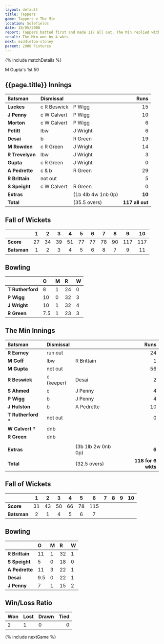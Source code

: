 ```yaml
---
layout: default
title: Tappers
game: Tappers v The Min
location: Solefields
date: 18/05/2008
report: Tappers batted first and made 117 all out. The Min replied with 118 for 6 wkts
result: The Min won by 4 wkts
next: middleton-stoney
parent: 2008 Fixtures
---
```


{% include matchDetails %}

M Gupta's 1st 50

## {{page.title}} Innings

| Batsman | Dismissal |  | Runs |
|:---|:---|---|---:|
| **Luckes** | c R Beswick | P Wigg | 15 |
| **J Penny** | c W Calvert | P Wigg | 10 |
| **Morton** | c W Calvert | P Wigg | 6 |
| **Petitt** | lbw | J Wright | 6 |
| **Desai** | b | R Green | 19 |
| **M Rowden** | c R Green | J Wright | 14 |
| **R Trevelyan** | lbw | J Wright | 3 |
| **Gupta** | c R Green | J Wright | 0 |
| **A Pedrette** | c & b | R Green | 29 |
| **R Brittain** | not out |  | 5 |
| **S Speight** | c W Calvert | R Green | 0 |
| **Extras** | | (1b 4lb 4w 1nb 0p) | **10** |
| **Total** | | (35.5 overs) | **117 all out** |

## Fall of Wickets

| | 1 | 2 | 3 | 4 | 5 | 6 | 7 | 8 | 9 | 10 |
|---|:---:|:---:|:---:|:---:|:---:|:---:|:---:|:---:|:---:|:---:|
| **Score** | 27 | 34 | 39 | 51 | 77 | 77 | 78 | 90 | 117 | 117  |
| **Batsman** | 1 | 2 | 3 | 4 | 5 | 6 | 8 | 7 | 9 | 11 |

## Bowling

| | O | M | R | W |
|---|:---|:---|:---|:---|
| **T Rutherford** | 8 | 1 | 24 | 0 |
| **P Wigg** | 10 | 0 | 32 | 3 |
| **J Wright** | 10 | 1 | 32 | 4 |
| **R Green** | 7.5 | 1 | 23 | 3 |

## The Min Innings

| Batsman | Dismissal |  | Runs |
|:---|:---|---|---:|
| **R Earney** | run out |  | 24 |
| **M Goff** | lbw | R Brittain | 1 |
| **M Gupta** | not out |  | 56 |
| **R Beswick** | c (keeper) | Desai | 2 |
| **S Ahmed** | c | J Penny | 4 |
| **P Wigg** | b | J Penny | 4 |
| **J Hulston** | b | A Pedrette | 10 |
| **T Rutherford &#42;** | not out |  | 0 |
| **W Calvert &#8224;** | dnb |  |  |
| **R Green** | dnb |  |  |
|  |  |  |  |
| **Extras** | | (3b 1lb 2w 0nb 0p) | **6** |
| **Total** | | (32.5 overs) | **118 for 6 wkts** |

## Fall of Wickets

| | 1 | 2 | 3 | 4 | 5 | 6 | 7 | 8 | 9 | 10 |
|---|:---:|:---:|:---:|:---:|:---:|:---:|:---:|:---:|:---:|:---:|
| **Score** | 31 | 43 | 50 | 66 | 78 | 115 |  |  |  |  |
| **Batsman** | 2 | 1 | 4 | 5 | 6 | 7 |  |  |  |  |

## Bowling

| | O | M | R | W |
|---|:---|:---|:---|:---|
| **R Brittain** | 11 | 1 | 32 | 1 |
| **S Speight** | 5 | 0 | 18 | 0 |
| **A Pedrette** | 11 | 3 | 22 | 1 |
| **Desai** | 9.5 | 0 | 22 | 1 |
| **J Penny** | 7 | 1 | 15 | 2 |

## Win/Loss Ratio

| Won | Lost | Drawn | Tied |
|:---|:---|:---|---:|
| 2 | 1 | 0 | 0 |

{% include nextGame %}